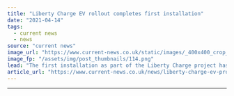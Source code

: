 ```yaml
---
title: "Liberty Charge EV rollout completes first installation"
date: "2021-04-14"
tags: 
  - current news
  - news
source: "current news"
image_url: "https://www.current-news.co.uk/static/images/_400x400_crop_center-center/Liberty-Charge-Waltham-Forest-charger-image-Liberty-Charge.png"
image_fp: "/assets/img/post_thumbnails/114.png"
lead: "​The first installation as part of the Liberty Charge project has been completed in the London borough of Waltham Forest."
article_url: "https://www.current-news.co.uk/news/liberty-charge-ev-project-completes-first-installation?utm_source=rss-feeds&utm_medium=rss&utm_campaign=rss"
---
```


---
